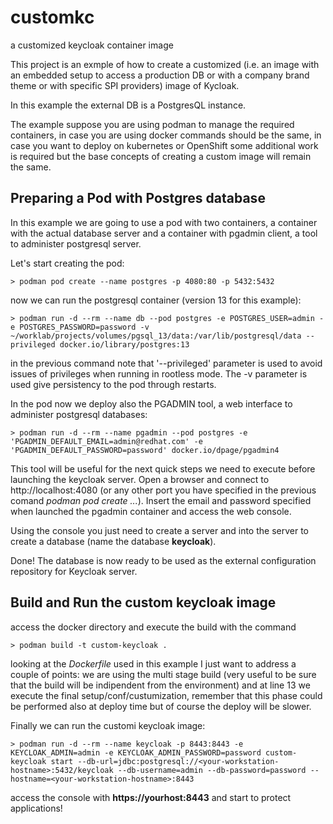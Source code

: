 # customkc

a customized keycloak container image

This project is an exmple of how to create a customized (i.e. an image with an embedded setup to access a production DB or with a company brand theme or with specific SPI providers) image of Kycloak.

In this example the external DB is a PostgresQL instance.

The example suppose you are using podman to manage the required containers, in case you are using docker commands should be the same, in case you want to deploy on kubernetes or OpenShift some additional work is required but the base concepts of creating a custom image will remain the same.

## Preparing a Pod with Postgres database

In this example we are going to use a pod with two containers, a container with the actual database server and a container with pgadmin client, a tool to administer postgresql server.

Let's start creating the pod:

    > podman pod create --name postgres -p 4080:80 -p 5432:5432

now we can run the postgresql container (version 13 for this example):

    > podman run -d --rm --name db --pod postgres -e POSTGRES_USER=admin -e POSTGRES_PASSWORD=password -v ~/worklab/projects/volumes/pgsql_13/data:/var/lib/postgresql/data --privileged docker.io/library/postgres:13

in the previous command note that '--privileged' parameter is used to avoid issues of privileges when running in rootless mode.
The -v parameter is used give persistency to the pod through restarts.

In the pod now we deploy also the PGADMIN tool, a web interface to administer postgresql databases:

    > podman run -d --rm --name pgadmin --pod postgres -e 'PGADMIN_DEFAULT_EMAIL=admin@redhat.com' -e 'PGADMIN_DEFAULT_PASSWORD=password' docker.io/dpage/pgadmin4

This tool will be useful for the next quick steps we need to execute before launching the keycloak server. Open a browser and connect to http://localhost:4080 (or any other port you have specified in the previous comand *podman pod create ...*). Insert the email and password specified when launched the pgadmin container and access the web console.

Using the console you just need to create a server and into the server to create a database (name the database **keycloak**).

Done! The database is now ready to be used as the external configuration repository for Keycloak server.

## Build and Run the custom keycloak image

access the docker directory and execute the build with the command 

    > podman build -t custom-keycloak .

looking at the *Dockerfile* used in this example I just want to address a couple of points: we are using the multi stage build (very useful to be sure that the build will be indipendent from the environment) and at line 13 we execute the final setup/conf/custumization, remember that this phase could be performed also at deploy time but of course the deploy will be slower.

Finally we can run the customi keycloak image:

    > podman run -d --rm --name keycloak -p 8443:8443 -e KEYCLOAK_ADMIN=admin -e KEYCLOAK_ADMIN_PASSWORD=password custom-keycloak start --db-url=jdbc:postgresql://<your-workstation-hostname>:5432/keycloak --db-username=admin --db-password=password --hostname=<your-workstation-hostname>:8443

access the console with **https://yourhost:8443** and start to protect applications!
